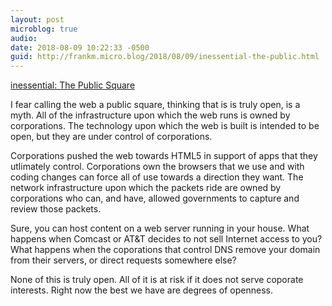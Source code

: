 ```yaml
---
layout: post
microblog: true
audio: 
date: 2018-08-09 10:22:33 -0500
guid: http://frankm.micro.blog/2018/08/09/inessential-the-public.html
---
```

[inessential: The Public Square](http://inessential.com/2018/08/08/the_public_square)

I fear calling the web a public square, thinking that is is truly open, is a myth. All of the infrastructure upon which the web runs is owned by corporations. The technology upon which the web is built is intended to be open, but they are under control of corporations. 

Corporations pushed the web towards HTML5 in support of apps that they utlimately control. Corporations own the browsers that we use and with coding changes can force all of use towards a direction they want. The network infrastructure upon which the packets ride are owned by corporations who can, and have, allowed governments to capture and review those packets. 

Sure, you can host content on a web server running in your house. What happens when Comcast or AT&T decides to not sell Internet access to you? What happens when the coporations that control DNS remove your domain from their servers, or direct requests somewhere else?

None of this is truly open. All of it is at risk if it does not serve coporate interests. Right now the best we have are degrees of openness. 
